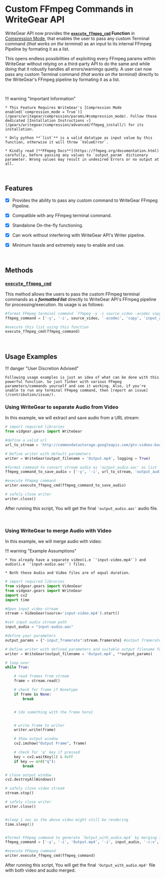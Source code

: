 <!--
===============================================
vidgear library source-code is deployed under the Apache 2.0 License:

Copyright (c) 2019-2020 Abhishek Thakur(@abhiTronix) <abhi.una12@gmail.com>

Licensed under the Apache License, Version 2.0 (the "License");
you may not use this file except in compliance with the License.
You may obtain a copy of the License at

   http://www.apache.org/licenses/LICENSE-2.0

Unless required by applicable law or agreed to in writing, software
distributed under the License is distributed on an "AS IS" BASIS,
WITHOUT WARRANTIES OR CONDITIONS OF ANY KIND, either express or implied.
See the License for the specific language governing permissions and
limitations under the License.
===============================================
-->

# Custom FFmpeg Commands in WriteGear API

WriteGear API now provides the **[`execute_ffmpeg_cmd`](/bonus/reference/writegear/#vidgear.gears.writegear.WriteGear.execute_ffmpeg_cmd) Function** in [Compression Mode](/gears/writegear/compression/overview/), that enables the user to pass any custom Terminal command _(that works on the terminal)_ as an input to its internal FFmpeg Pipeline by formating it as a list. 

This opens endless possibilities of exploiting every FFmpeg params within WriteGear without relying on a third-party API to do the same and while doing that it robustly handles all errors/warnings quietly. A user can now pass any custom Terminal command _(that works on the terminal)_ directly to the WriteGear's FFmpeg pipeline by formating it as a list.

&nbsp;


!!! warning "Important Information"

    * This Feature Requires WriteGear's [Compression Mode enabled(`compression_mode = True`)](/gears/writegear/compression/params/#compression_mode). Follow these dedicated [Installation Instructions ➶](/gears/writegear/compression/advanced/ffmpeg_install/) for its installation.

    * Only python **`list`** is a valid datatype as input value by this function, otherwise it will throw `ValueError`.

    * Kindly read [**FFmpeg Docs**](https://ffmpeg.org/documentation.html) carefully, before passing any values to `output_param` dictionary parameter. Wrong values may result in undesired Errors or no output at all.

&nbsp;

## Features

- [x] Provides the ability to pass any custom command to WriteGear FFmpeg Pipeline.

- [x] Compatible with any FFmpeg terminal command.

- [x] Standalone On-the-fly functioning.

- [x] Can work without interfering with WriteGear API's Writer pipeline.

- [x] Minimum hassle and extremely easy to enable and use. 



&nbsp;


## Methods

### **[`execute_ffmpeg_cmd`](/bonus/reference/writegear/#vidgear.gears.writegear.WriteGear.execute_ffmpeg_cmd)** 

This method allows the users to pass the custom FFmpeg terminal commands as a _**formatted list**_ directly to WriteGear API's FFmpeg pipeline for processing/execution. Its usage is as follows: 
  
```python
#format FFmpeg terminal command `ffmpeg -y -i source_video -acodec copy input_audio.aac` as a list
ffmpeg_command = ['-y', '-i', source_video, '-acodec', 'copy', 'input_audio.aac']

#execute this list using this function
execute_ffmpeg_cmd(ffmpeg_command)
```


&nbsp;


## Usage Examples

!!! danger "User Discretion Advised"
  
    Following usage examples is just an idea of what can be done with this powerful function. So just Tinker with various FFmpeg parameters/commands yourself and see it working. Also, if you're unable to run any terminal FFmpeg command, then [report an issue](/contribution/issue/).


### Using WriteGear to separate Audio from Video

In this example, we will extract and save audio from a URL stream:

```python
# import required libraries
from vidgear.gears import WriteGear

#define a valid url
url_to_stream = 'http://commondatastorage.googleapis.com/gtv-videos-bucket/sample/BigBuckBunny.mp4'

# Define writer with default parameters
writer = WriteGear(output_filename = 'Output.mp4', logging = True)  

#format command to convert stream audio as 'output_audio.aac' as list
ffmpeg_command_to_save_audio = ['-y', '-i', url_to_stream, 'output_audio.aac'] # `-y` parameter is to overwrite outputfile if exists

#execute FFmpeg command
writer.execute_ffmpeg_cmd(ffmpeg_command_to_save_audio)

# safely close writer
writer.close()
```

After running this script, You will get the final `'output_audio.aac'` audio file.

&nbsp;

### Using WriteGear to merge Audio with Video

In this example, we will merge audio with video:


!!! warning "Example Assumptions"

    * You already have a separate video(i.e `'input-video.mp4'`) and audio(i.e `'input-audio.aac'`) files.

    * Both these Audio and Video files are of equal duration.

```python
# import required libraries
from vidgear.gears import VideoGear
from vidgear.gears import WriteGear
import cv2
import time

#Open input video stream
stream = VideoGear(source='input-video.mp4').start()

#set input audio stream path 
input_audio = "input-audio.aac"

#define your parameters
output_params = {"-input_framerate":stream.framerate} #output framerate must match source framerate

# Define writer with defined parameters and suitable output filename for e.g. `Output.mp4`
writer = WriteGear(output_filename = 'Output.mp4', **output_params)

# loop over
while True:

    # read frames from stream
    frame = stream.read()

    # check for frame if Nonetype
    if frame is None:
        break


    # {do something with the frame here}


    # write frame to writer
    writer.write(frame)

    # Show output window
    cv2.imshow("Output Frame", frame)

    # check for 'q' key if pressed
    key = cv2.waitKey(1) & 0xFF
    if key == ord("q"):
        break

# close output window
cv2.destroyAllWindows()

# safely close video stream
stream.stop()

# safely close writer
writer.close()


#sleep 1 sec as the above video might still be rendering
time.sleep(1)


#format FFmpeg command to generate `Output_with_audio.mp4` by merging input_audio in above rendered `Output.mp4` 
ffmpeg_command = ['-y', '-i', 'Output.mp4', '-i', input_audio, '-c:v', 'copy', '-c:a', 'copy', '-map', '0:v:0', '-map', '1:a:0', '-shortest', 'Output_with_audio.mp4'] # `-y` parameter is to overwrite outputfile if exists

#execute FFmpeg command
writer.execute_ffmpeg_cmd(ffmpeg_command)

```

After running this script, You will get the final `'Output_with_audio.mp4'` file with both video and audio merged.

&nbsp;